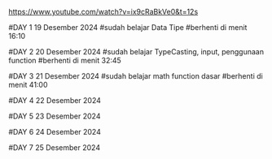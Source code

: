 https://www.youtube.com/watch?v=ix9cRaBkVe0&t=12s

#DAY 1 19 Desember 2024
#sudah belajar Data Tipe 
#berhenti di menit 16:10

#DAY 2 20 Desember 2024
#sudah belajar TypeCasting, input, penggunaan function 
#berhenti  di menit 32:45

#DAY 3 21 Desember 2024
#sudah belajar math function dasar 
#berhenti di menit 41:00

#DAY 4 22 Desember 2024

#DAY 5 23 Desember 2024

#DAY 6 24 Desember 2024

#DAY 7 25 Desember 2024
